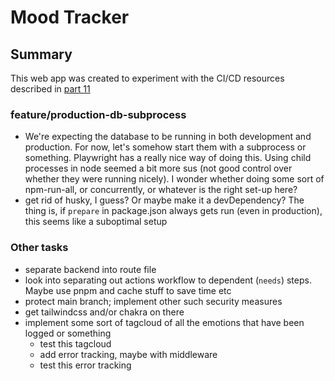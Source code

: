 # Mood Tracker

## Summary

This web app was created to experiment with the CI/CD resources described in [part 11](https://fullstackopen.com/en/part11)

### feature/production-db-subprocess

- We're expecting the database to be running in both development and production. For now, let's somehow start them with a subprocess or something. Playwright has a really nice way of doing this. Using child processes in node seemed a bit more sus (not good control over whether they were running nicely). I wonder whether doing some sort of npm-run-all, or concurrently, or whatever is the right set-up here?
- get rid of husky, I guess? Or maybe make it a devDependency? The thing is, if `prepare` in package.json always gets run (even in production), this seems like a suboptimal setup

### Other tasks

- separate backend into route file
- look into separating out actions workflow to dependent (`needs`) steps. Maybe use pnpm and cache stuff to save time etc
- protect main branch; implement other such security measures
- get tailwindcss and/or chakra on there
- implement some sort of tagcloud of all the emotions that have been logged or something
  - test this tagcloud
  - add error tracking, maybe with middleware
  - test this error tracking
